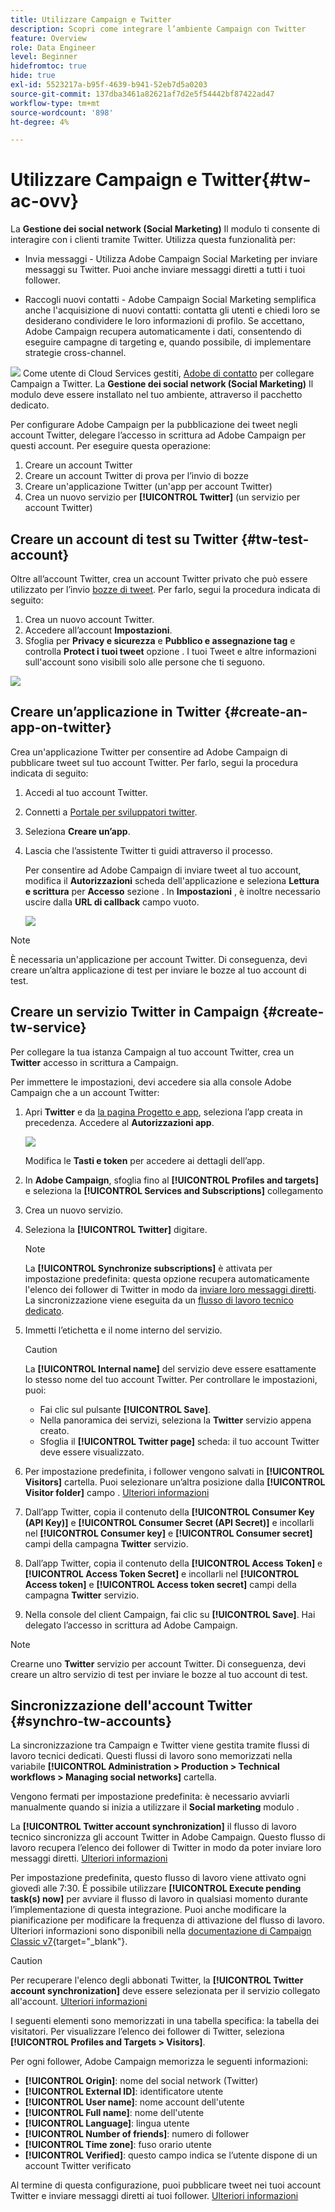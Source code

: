 ```yaml
---
title: Utilizzare Campaign e Twitter
description: Scopri come integrare l’ambiente Campaign con Twitter
feature: Overview
role: Data Engineer
level: Beginner
hidefromtoc: true
hide: true
exl-id: 5523217a-b95f-4639-b941-52eb7d5a0203
source-git-commit: 137dba3461a82621af7d2e5f54442bf87422ad47
workflow-type: tm+mt
source-wordcount: '898'
ht-degree: 4%

---
```


# Utilizzare Campaign e Twitter{#tw-ac-ovv}

La **Gestione dei social network (Social Marketing)** Il modulo ti consente di interagire con i clienti tramite Twitter. Utilizza questa funzionalità per:

* Invia messaggi - Utilizza Adobe Campaign Social Marketing per inviare messaggi su Twitter. Puoi anche inviare messaggi diretti a tutti i tuoi follower.

* Raccogli nuovi contatti - Adobe Campaign Social Marketing semplifica anche l&#39;acquisizione di nuovi contatti: contatta gli utenti e chiedi loro se desiderano condividere le loro informazioni di profilo. Se accettano, Adobe Campaign recupera automaticamente i dati, consentendo di eseguire campagne di targeting e, quando possibile, di implementare strategie cross-channel.

![](../assets/do-not-localize/speech.png)  Come utente di Cloud Services gestiti, [Adobe di contatto](../start/campaign-faq.md#support) per collegare Campaign a Twitter. La  **Gestione dei social network (Social Marketing)** Il modulo deve essere installato nel tuo ambiente, attraverso il pacchetto dedicato.


Per configurare Adobe Campaign per la pubblicazione dei tweet negli account Twitter, delegare l’accesso in scrittura ad Adobe Campaign per questi account. Per eseguire questa operazione:

1. Creare un account Twitter
1. Creare un account Twitter di prova per l’invio di bozze
1. Creare un&#39;applicazione Twitter (un&#39;app per account Twitter)
1. Crea un nuovo servizio per **[!UICONTROL Twitter]** (un servizio per account Twitter)

## Creare un account di test su Twitter {#tw-test-account}

Oltre all’account Twitter, crea un account Twitter privato che può essere utilizzato per l’invio [bozze di tweet](../send/twitter.md#send-tw-proofs). Per farlo, segui la procedura indicata di seguito:

1. Crea un nuovo account Twitter.
1. Accedere all’account  **Impostazioni**.
1. Sfoglia per **Privacy e sicurezza** e **Pubblico e assegnazione tag** e controlla **Protect i tuoi tweet** opzione . I tuoi Tweet e altre informazioni sull&#39;account sono visibili solo alle persone che ti seguono.

![](assets/social_tw_test_page.png)

## Creare un’applicazione in Twitter {#create-an-app-on-twitter}

Crea un&#39;applicazione Twitter per consentire ad Adobe Campaign di pubblicare tweet sul tuo account Twitter.  Per farlo, segui la procedura indicata di seguito:

1. Accedi al tuo account Twitter.
1. Connetti a [Portale per sviluppatori twitter](https://developer.twitter.com/en/apps).
1. Seleziona **Creare un’app**.
1. Lascia che l’assistente Twitter ti guidi attraverso il processo.

   Per consentire ad Adobe Campaign di inviare tweet al tuo account, modifica il **Autorizzazioni** scheda dell&#39;applicazione e seleziona **Lettura e scrittura** per **Accesso** sezione . In **Impostazioni** , è inoltre necessario uscire dalla **URL di callback** campo vuoto.

   ![](assets/social_tw_app.png)

>[!NOTE]
>
>È necessaria un&#39;applicazione per account Twitter. Di conseguenza, devi creare un’altra applicazione di test per inviare le bozze al tuo account di test.

## Creare un servizio Twitter in Campaign {#create-tw-service}

Per collegare la tua istanza Campaign al tuo account Twitter, crea un **Twitter** accesso in scrittura a Campaign.

Per immettere le impostazioni, devi accedere sia alla console Adobe Campaign che a un account Twitter:

1. Apri **Twitter** e da [la pagina Progetto e app](https://developer.twitter.com/en/portal/projects-and-apps), seleziona l’app creata in precedenza. Accedere al **Autorizzazioni app**.

   ![](assets/social_tw_service.png)

   Modifica le **Tasti e token** per accedere ai dettagli dell’app.

1. In **Adobe Campaign**, sfoglia fino al **[!UICONTROL Profiles and targets]** e seleziona la **[!UICONTROL Services and Subscriptions]** collegamento
1. Crea un nuovo servizio.
1. Seleziona la **[!UICONTROL Twitter]** digitare.

   >[!NOTE]
   >
   >La **[!UICONTROL Synchronize subscriptions]** è attivata per impostazione predefinita: questa opzione recupera automaticamente l&#39;elenco dei follower di Twitter in modo da [inviare loro messaggi diretti](../send/twitter.md#direct-tw-messages). La sincronizzazione viene eseguita da un [flusso di lavoro tecnico dedicato](#synchro-tw-accounts).

1. Immetti l’etichetta e il nome interno del servizio.

   >[!CAUTION]
   >
   >La **[!UICONTROL Internal name]** del servizio deve essere esattamente lo stesso nome del tuo account Twitter. Per controllare le impostazioni, puoi:

   * Fai clic sul pulsante **[!UICONTROL Save]**.
   * Nella panoramica dei servizi, seleziona la **Twitter** servizio appena creato.
   * Sfoglia il **[!UICONTROL Twitter page]** scheda: il tuo account Twitter deve essere visualizzato.

1. Per impostazione predefinita, i follower vengono salvati in **[!UICONTROL Visitors]** cartella. Puoi selezionare un’altra posizione dalla **[!UICONTROL Visitor folder]** campo . [Ulteriori informazioni](../send/twitter.md#direct-tw-messages)

1. Dall’app Twitter, copia il contenuto della **[!UICONTROL Consumer Key (API Key)]** e **[!UICONTROL Consumer Secret (API Secret)]** e incollarli nel **[!UICONTROL Consumer key]** e **[!UICONTROL Consumer secret]** campi della campagna **Twitter** servizio.

1. Dall’app Twitter, copia il contenuto della **[!UICONTROL Access Token]** e **[!UICONTROL Access Token Secret]** e incollarli nel **[!UICONTROL Access token]** e **[!UICONTROL Access token secret]** campi della campagna **Twitter** servizio.

1. Nella console del client Campaign, fai clic su **[!UICONTROL Save]**. Hai delegato l’accesso in scrittura ad Adobe Campaign.


>[!NOTE]
>
>Crearne uno **Twitter** servizio per account Twitter. Di conseguenza, devi creare un altro servizio di test per inviare le bozze al tuo account di test.

## Sincronizzazione dell&#39;account Twitter {#synchro-tw-accounts}

La sincronizzazione tra Campaign e Twitter viene gestita tramite flussi di lavoro tecnici dedicati. Questi flussi di lavoro sono memorizzati nella variabile **[!UICONTROL Administration > Production > Technical workflows > Managing social networks]** cartella.

Vengono fermati per impostazione predefinita: è necessario avviarli manualmente quando si inizia a utilizzare il **Social marketing** modulo .

La **[!UICONTROL Twitter account synchronization]** il flusso di lavoro tecnico sincronizza gli account Twitter in Adobe Campaign. Questo flusso di lavoro recupera l’elenco dei follower di Twitter in modo da poter inviare loro messaggi diretti. [Ulteriori informazioni](../send/twitter.md#direct-tw-messages)

Per impostazione predefinita, questo flusso di lavoro viene attivato ogni giovedì alle 7:30. È possibile utilizzare **[!UICONTROL Execute pending task(s) now]** per avviare il flusso di lavoro in qualsiasi momento durante l’implementazione di questa integrazione.  Puoi anche modificare la pianificazione per modificare la frequenza di attivazione del flusso di lavoro. Ulteriori informazioni sono disponibili nella [documentazione di Campaign Classic v7](https://experienceleague.adobe.com/docs/campaign-classic/using/automating-with-workflows/flow-control-activities/scheduler.html){target=&quot;_blank&quot;}.

>[!CAUTION]
>
>Per recuperare l&#39;elenco degli abbonati Twitter, la **[!UICONTROL Twitter account synchronization]** deve essere selezionata per il servizio collegato all&#39;account. [Ulteriori informazioni](#create-tw-service)

I seguenti elementi sono memorizzati in una tabella specifica: la tabella dei visitatori. Per visualizzare l’elenco dei follower di Twitter, seleziona **[!UICONTROL Profiles and Targets > Visitors]**.

Per ogni follower, Adobe Campaign memorizza le seguenti informazioni:

* **[!UICONTROL Origin]**: nome del social network (Twitter)
* **[!UICONTROL External ID]**: identificatore utente
* **[!UICONTROL User name]**: nome account dell&#39;utente
* **[!UICONTROL Full name]**: nome dell&#39;utente
* **[!UICONTROL Language]**: lingua utente
* **[!UICONTROL Number of friends]**: numero di follower
* **[!UICONTROL Time zone]**: fuso orario utente
* **[!UICONTROL Verified]**: questo campo indica se l’utente dispone di un account Twitter verificato

Al termine di questa configurazione, puoi pubblicare tweet nei tuoi account Twitter e inviare messaggi diretti ai tuoi follower. [Ulteriori informazioni](../send/twitter.md)
